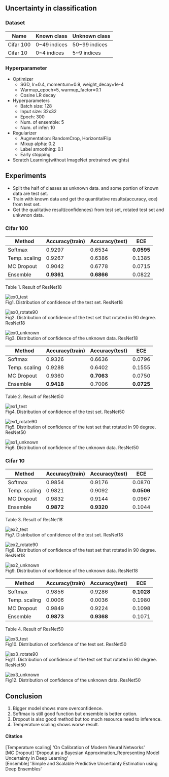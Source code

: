 ## Uncertainty in classification

### Dataset
|Name|Known class|Unknown class|
|-----|----------|----------|
|Cifar 100| 0~49 indices | 50~99 indices|
|Cifar 10| 0~4 indices | 5~9 indices|

### Hyperparameter
* Optimizer  
  - SGD, lr=0.4, momentum=0.9, weight_decay=1e-4
  - Warmup_epoch=5, warmup_factor=0.1
  - Cosine LR decay
* Hyperparameters  
  - Batch size: 128
  - Input size: 32x32
  - Epoch: 300
  - Num. of ensemble: 5
  - Num. of infer: 10
* Regularizer  
  - Augmentation: RandomCrop, HorizontalFlip
  - Mixup alpha: 0.2
  - Label smoothing: 0.1
  - Early stopping
* Scratch Learning(without ImageNet pretrained weights)

Experiments
-----------------------------------
* Split the half of classes as unknown data. and some portion of known data are test set.
* Train with known data and get the quantitative results(accuracy, ece) from test set.
* Get the qualitative result(confidences) from test set, rotated test set and unkwnon data.


### Cifar 100
|Method|Accuracy(train)|Accuracy(test)|ECE|
|------------|-----|-----|-----|
|Softmax|0.9297|0.6534|**0.0595**|
|Temp. scaling|0.9267|0.6386|0.1385|
|MC Dropout|0.9042|0.6778|0.0715|
|Ensemble|**0.9361**|**0.6866**|0.0822|  

Table 1. Result of ResNet18


![ex0_test](./imgs/ex0/test.png)  
Fig1. Distribution of confidence of the test set. ResNet18

![ex0_rotate90](./imgs/ex0/rotate90.png)  
Fig2. Distribution of confidence of the test set that rotated in 90 degree. ResNet18

![ex0_unknown](./imgs/ex0/unknown.png)  
Fig3. Distribution of confidence of the unknown data. ResNet18
  
  
|Method|Accuracy(train)|Accuracy(test)|ECE|
|------------|-----|-----|-----|
|Softmax|0.9326|0.6636|0.0796|
|Temp. scaling|0.9288|0.6402|0.1555|
|MC Dropout|0.9360|**0.7063**|0.0750|
|Ensemble|**0.9418**|0.7006|**0.0725**|

Table 2. Result of ResNet50


![ex1_test](./imgs/ex1/test.png)  
Fig4. Distribution of confidence of the test set. ResNet50

![ex1_rotate90](./imgs/ex1/rotate90.png)  
Fig5. Distribution of confidence of the test set that rotated in 90 degree. ResNet50

![ex1_unknown](./imgs/ex1/unknown.png)  
Fig6. Distribution of confidence of the unknown data. ResNet50


### Cifar 10
|Method|Accuracy(train)|Accuracy(test)|ECE|
|------------|-----|-----|-----|
|Softmax|0.9854|0.9176|0.0870|
|Temp. scaling|0.9821|0.9092|**0.0506**|
|MC Dropout|0.9832|0.9144|0.0967|
|Ensemble|**0.9872**|**0.9320**|0.1044|

Table 3. Result of ResNet18


![ex2_test](./imgs/ex2/test.png)  
Fig7. Distribution of confidence of the test set. ResNet18

![ex2_rotate90](./imgs/ex2/rotate90.png)  
Fig8. Distribution of confidence of the test set that rotated in 90 degree. ResNet18

![ex2_unknown](./imgs/ex2/unknown.png)  
Fig9. Distribution of confidence of the unknown data. ResNet18
  
  
|Method|Accuracy(train)|Accuracy(test)|ECE|
|------------|-----|-----|-----|
|Softmax|0.9856|0.9286|**0.1028**|
|Temp. scaling|0.0006|0.0036|0.1980|
|MC Dropout|0.9849|0.9224|0.1098|
|Ensemble|**0.9873**|**0.9368**|0.1071|

Table 4. Result of ResNet50


![ex3_test](./imgs/ex3/test.png)  
Fig10. Distribution of confidence of the test set. ResNet50

![ex3_rotate90](./imgs/ex3/rotate90.png)  
Fig11. Distribution of confidence of the test set that rotated in 90 degree. ResNet50

![ex3_unknown](./imgs/ex3/unknown.png)  
Fig12. Distribution of confidence of the unknown data. ResNet50

Conclusion
-----------------------------------
1. Bigger model shows more overconfidence.   
2. Softmax is still good function but ensemble is better option.  
3. Dropout is also good method but too much resource need to inference.  
4. Temperature scaling shows worse result.

#### Citation
[Temperature scaling] 'On Calibration of Modern Neural Networks'  
[MC Dropout] 'Dropout as a Bayesian Approximation_Representing Model Uncertainty in Deep Learning'   
[Ensemble] 'Simple and Scalable Predictive Uncertainty Estimation using Deep Ensembles'
